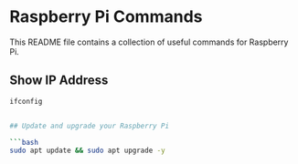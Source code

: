 # Raspberry Pi Commands

This README file contains a collection of useful commands for Raspberry Pi.


## Show IP Address

```bash
ifconfig


## Update and upgrade your Raspberry Pi

```bash
sudo apt update && sudo apt upgrade -y